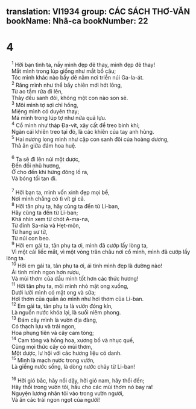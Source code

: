 translation: VI1934
group: CÁC SÁCH THƠ-VĂN
bookName: Nhã-ca 
bookNumber: 22
-------

<div class="title"><h1>4</h1></div>
<span class="verse nha_4_1"> <sup>1</sup> Hỡi bạn tình ta, nầy mình đẹp đẽ thay, mình đẹp đẽ thay! <br/> Mắt mình trong lúp giống như mắt bồ câu; <br/> Tóc mình khác nào bầy dê nằm nơi triền núi Ga-la-át. <br/></span>
<span class="verse nha_4_2"> <sup>2</sup> Răng mình như thể bầy chiên mới hớt lông, <br/> Từ ao tắm rửa đi lên, <br/> Thảy đều sanh đôi, không một con nào son sẻ. <br/></span>
<span class="verse nha_4_3"> <sup>3</sup> Môi mình tợ sợi chỉ hồng, <br/> Miệng mình có duyên thay; <br/> Má mình trong lúp tợ như nửa quả lựu. <br/></span>
<span class="verse nha_4_4"> <sup>4</sup> Cổ mình như tháp Đa-vít, xây cất để treo binh khí; <br/> Ngàn cái khiên treo tại đó, là các khiên của tay anh hùng. <br/></span>
<span class="verse nha_4_5"> <sup>5</sup> Hai nương long mình như cặp con sanh đôi của hoàng dương, <br/> Thả ăn giữa đám hoa huệ. <br/> <br/></span>
<span class="verse nha_4_6"> <sup>6</sup> Ta sẽ đi lên núi một dược, <br/> Đến đồi nhũ hương, <br/> Ở cho đến khi hừng đông lố ra, <br/> Và bóng tối tan đi. <br/> <br/></span>
<span class="verse nha_4_7"> <sup>7</sup> Hỡi bạn ta, mình vốn xinh đẹp mọi bề, <br/> Nơi mình chẳng có tì vít gì cả. <br/></span>
<span class="verse nha_4_8"> <sup>8</sup> Hỡi tân phụ ta, hãy cùng ta đến từ Li-ban, <br/> Hãy cùng ta đến từ Li-ban; <br/> Khá nhìn xem từ chót A-ma-na, <br/> Từ đỉnh Sa-nia và Hẹt-môn, <br/> Từ hang sư tử, <br/> Từ núi con beo. <br/></span>
<span class="verse nha_4_9"> <sup>9</sup> Hỡi em gái ta, tân phụ ta ơi, mình đã cướp lấy lòng ta, <br/> Vì một cái liếc mắt, vì một vòng trân châu nơi cổ mình, mình đã cướp lấy lòng ta. <br/></span>
<span class="verse nha_4_10"> <sup>10</sup> Hỡi em gái ta, tân phụ ta ơi, ái tình mình đẹp là dường nào! <br/> Ái tình mình ngon hơn rượu, <br/> Và mùi thơm của dầu mình tốt hơn các thức hương! <br/></span>
<span class="verse nha_4_11"> <sup>11</sup> Hỡi tân phụ ta, môi mình nhỏ mật ong xuống, <br/> Dưới lưỡi mình có mật ong và sữa; <br/> Hơi thơm của quần áo mình như hơi thơm của Li-ban. <br/></span>
<span class="verse nha_4_12"> <sup>12</sup> Em gái ta, tân phụ ta là vườn đóng kín, <br/> Là nguồn nước khóa lại, là suối niêm phong. <br/></span>
<span class="verse nha_4_13"> <sup>13</sup> Đám cây mình là vườn địa đàng, <br/> Có thạch lựu và trái ngon, <br/> Hoa phụng tiên và cây cam tòng; <br/></span>
<span class="verse nha_4_14"> <sup>14</sup> Cam tòng và hồng hoa, xương bồ và nhục quế, <br/> Cùng mọi thức cây có mùi thơm, <br/> Một dược, lư hội với các hương liệu có danh. <br/></span>
<span class="verse nha_4_15"> <sup>15</sup> Mình là mạch nước trong vườn, <br/> Là giếng nước sống, là dòng nước chảy từ Li-ban! <br/> <br/></span>
<span class="verse nha_4_16"> <sup>16</sup> Hỡi gió bắc, hãy nổi dậy, hỡi gió nam, hãy thổi đến; <br/> Hãy thổi trong vườn tôi, hầu cho các mùi thơm nó bay ra! <br/> Nguyện lương nhân tôi vào trong vườn người, <br/> Và ăn các trái ngon ngọt của người! <br/> <br/></span>
